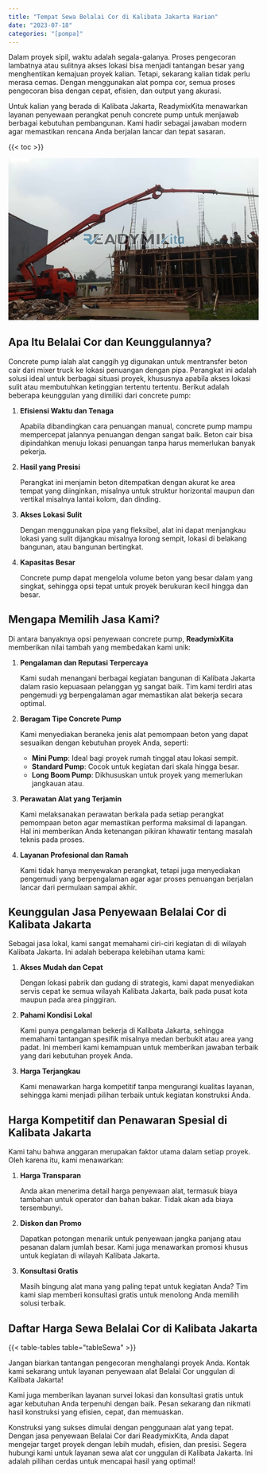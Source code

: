 ```yaml
---
title: "Tempat Sewa Belalai Cor di Kalibata Jakarta Harian"
date: "2023-07-18"
categories: "[pompa]"
---
```


Dalam proyek sipil, waktu adalah segala-galanya. Proses pengecoran lambatnya atau sulitnya akses lokasi bisa menjadi tantangan besar yang menghentikan kemajuan proyek kalian. Tetapi, sekarang kalian tidak perlu merasa cemas. Dengan menggunakan alat pompa cor, semua proses pengecoran bisa dengan cepat, efisien, dan output yang akurasi.

Untuk kalian yang berada di Kalibata Jakarta, ReadymixKita menawarkan layanan penyewaan perangkat penuh concrete pump untuk menjawab berbagai kebutuhan pembangunan. Kami hadir sebagai jawaban modern agar memastikan rencana Anda berjalan lancar dan tepat sasaran.

{{< toc >}}

![Tempat Sewa Belalai Cor di Kalibata Jakarta Harian](/images/pompa/sewa-pompa-19.jpg)

## Apa Itu Belalai Cor dan Keunggulannya?

Concrete pump ialah alat canggih yg digunakan untuk mentransfer beton cair dari mixer truck ke lokasi penuangan dengan pipa. Perangkat ini adalah solusi ideal untuk berbagai situasi proyek, khususnya apabila akses lokasi sulit atau membutuhkan ketinggian tertentu tertentu. Berikut adalah beberapa keunggulan yang dimiliki dari concrete pump:

1. **Efisiensi Waktu dan Tenaga**

   Apabila dibandingkan cara penuangan manual, concrete pump mampu mempercepat jalannya penuangan dengan sangat baik. Beton cair bisa dipindahkan menuju lokasi penuangan tanpa harus memerlukan banyak pekerja.

2. **Hasil yang Presisi**

   Perangkat ini menjamin beton ditempatkan dengan akurat ke area tempat yang diinginkan, misalnya untuk struktur horizontal maupun dan vertikal misalnya lantai kolom, dan dinding.

3. **Akses Lokasi Sulit**

   Dengan menggunakan pipa yang fleksibel, alat ini dapat menjangkau lokasi yang sulit dijangkau misalnya lorong sempit, lokasi di belakang bangunan, atau bangunan bertingkat.

4. **Kapasitas Besar**

   Concrete pump dapat mengelola volume beton yang besar dalam yang singkat, sehingga opsi tepat untuk proyek berukuran kecil hingga dan besar.

## Mengapa Memilih Jasa Kami?

Di antara banyaknya opsi penyewaan concrete pump, **ReadymixKita** memberikan nilai tambah yang membedakan kami unik:

1. **Pengalaman dan Reputasi Terpercaya**

   Kami sudah menangani berbagai kegiatan bangunan di Kalibata Jakarta dalam rasio kepuasaan pelanggan yg sangat baik. Tim kami terdiri atas pengemudi yg berpengalaman agar memastikan alat bekerja secara optimal.

2. **Beragam Tipe Concrete Pump**

   Kami menyediakan beraneka jenis alat pemompaan beton yang dapat sesuaikan dengan kebutuhan proyek Anda, seperti:
   - **Mini Pump**: Ideal bagi proyek rumah tinggal atau lokasi sempit.
   - **Standard Pump**: Cocok untuk kegiatan dari skala hingga besar.
   - **Long Boom Pump**: Dikhususkan untuk proyek yang memerlukan jangkauan atau.

3. **Perawatan Alat yang Terjamin**

   Kami melaksanakan perawatan berkala pada setiap perangkat pemompaan beton agar memastikan performa maksimal di lapangan. Hal ini memberikan Anda ketenangan pikiran khawatir tentang masalah teknis pada proses.

4. **Layanan Profesional dan Ramah**

   Kami tidak hanya menyewakan perangkat, tetapi juga menyediakan pengemudi yang berpengalaman agar agar proses penuangan berjalan lancar dari permulaan sampai akhir.

## Keunggulan Jasa Penyewaan Belalai Cor di Kalibata Jakarta

Sebagai jasa lokal, kami sangat memahami ciri-ciri kegiatan di di wilayah Kalibata Jakarta. Ini adalah beberapa kelebihan utama kami:

1. **Akses Mudah dan Cepat**

   Dengan lokasi pabrik dan gudang di strategis, kami dapat menyediakan servis cepat ke semua wilayah Kalibata Jakarta, baik pada pusat kota maupun pada area pinggiran.

2. **Pahami Kondisi Lokal**

   Kami punya pengalaman bekerja di Kalibata Jakarta, sehingga memahami tantangan spesifik misalnya medan berbukit atau area yang padat. Ini memberi kami kemampuan untuk memberikan jawaban terbaik yang dari kebutuhan proyek Anda.

3. **Harga Terjangkau**

   Kami menawarkan harga kompetitif tanpa mengurangi kualitas layanan, sehingga kami menjadi pilihan terbaik untuk kegiatan konstruksi Anda.

## Harga Kompetitif dan Penawaran Spesial di Kalibata Jakarta

Kami tahu bahwa anggaran merupakan faktor utama dalam setiap proyek. Oleh karena itu, kami menawarkan:

1. **Harga Transparan**

   Anda akan menerima detail harga penyewaan alat, termasuk biaya tambahan untuk operator dan bahan bakar. Tidak akan ada biaya tersembunyi.

2. **Diskon dan Promo**

   Dapatkan potongan menarik untuk penyewaan jangka panjang atau pesanan dalam jumlah besar. Kami juga menawarkan promosi khusus untuk kegiatan di wilayah Kalibata Jakarta.

3. **Konsultasi Gratis**

   Masih bingung alat mana yang paling tepat untuk kegiatan Anda? Tim kami siap memberi konsultasi gratis untuk menolong Anda memilih solusi terbaik.

## Daftar Harga Sewa Belalai Cor di Kalibata Jakarta

{{< table-tables table="tableSewa" >}}

Jangan biarkan tantangan pengecoran menghalangi proyek Anda. Kontak kami sekarang untuk layanan penyewaan alat Belalai Cor unggulan di Kalibata Jakarta!

Kami juga memberikan layanan survei lokasi dan konsultasi gratis untuk agar kebutuhan Anda terpenuhi dengan baik. Pesan sekarang dan nikmati hasil konstruksi yang efisien, cepat, dan memuaskan.

Konstruksi yang sukses dimulai dengan penggunaan alat yang tepat. Dengan jasa penyewaan Belalai Cor dari ReadymixKita, Anda dapat mengejar target proyek dengan lebih mudah, efisien, dan presisi. Segera hubungi kami untuk layanan sewa alat cor unggulan di Kalibata Jakarta. Ini adalah pilihan cerdas untuk mencapai hasil yang optimal!